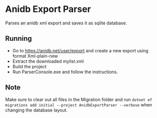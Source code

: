 # Anidb Export Parser
Parses an anidb xml export and saves it as sqlite database.

## Running
- Go to https://anidb.net/user/export and create a new export using format Xml-plain-new
- Extract the downloaded mylist.xml
- Build the project
- Run ParserConsole.exe and follow the instructions.

## Note
Make sure to clear out all files in the Migration folder and run ```dotnet ef migrations add initial --project AnidbExportParser --verbose``` when changing the database layout.